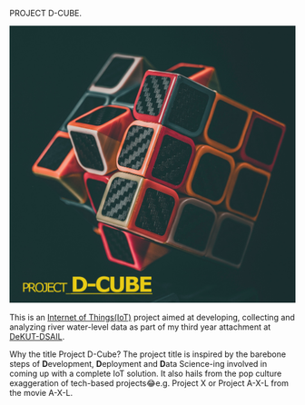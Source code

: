 PROJECT D-CUBE.

![Alt text](https://github.com/Klein-Baru/Practical-Attachment-II/blob/main/Project%20D-Cube/Images%20and%20Videos/logo.jpg)

This is an [Internet of Things(IoT)](https://en.wikipedia.org/wiki/Internet_of_things) project aimed at developing, collecting and analyzing river water-level data as part of my third year attachment at [DeKUT-DSAIL](https://dekut-dsail.github.io/).

Why the title Project D-Cube? The project title is inspired by the barebone steps of **D**evelopment, **D**eployment and **D**ata Science-ing involved in coming up with a complete IoT solution. It also hails from the pop culture exaggeration of tech-based projects😂e.g. Project X or Project A-X-L from the movie A-X-L.
